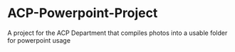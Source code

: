 # ACP-Powerpoint-Project
A project for the ACP Department that compiles photos into a usable folder for powerpoint usage
